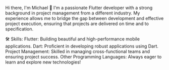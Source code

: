 Hi there, I'm Michael 👋
I'm a passionate Flutter developer with a strong background in project management from a different industry. My experience allows me to bridge the gap between development and effective project execution, ensuring that projects are delivered on time and to specification.

🛠️ Skills:
Flutter: Building beautiful and high-performance mobile applications.
Dart: Proficient in developing robust applications using Dart.
Project Management: Skilled in managing cross-functional teams and ensuring project success.
Other Programming Languages: Always eager to learn and explore new technologies!
